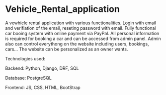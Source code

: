 # Vehicle_Rental_application

A vewhicle rental application with various functionalities. Login with email and verifiation of the email, reseting password with email.
Fully functional car booing system with online payment via PayPal. All personal information is required for booking a car and can be accessed from admin panel.
Admin also can control everythong on the website including users, bookings, cars...
The website can be personalized as an owner wants.

Technologies used:

Backend:
Python, Django, DRF, SQL

Database:
PostgreSQL

Frontend:
JS, CSS, HTML, BootStrap

